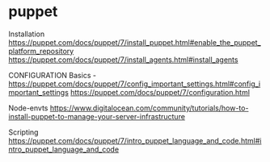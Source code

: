 # puppet
Installation
https://puppet.com/docs/puppet/7/install_puppet.html#enable_the_puppet_platform_repository
https://puppet.com/docs/puppet/7/install_agents.html#install_agents


CONFIGURATION
Basics - https://puppet.com/docs/puppet/7/config_important_settings.html#config_important_settings
https://puppet.com/docs/puppet/7/configuration.html

Node-envts
https://www.digitalocean.com/community/tutorials/how-to-install-puppet-to-manage-your-server-infrastructure

Scripting
https://puppet.com/docs/puppet/7/intro_puppet_language_and_code.html#intro_puppet_language_and_code
